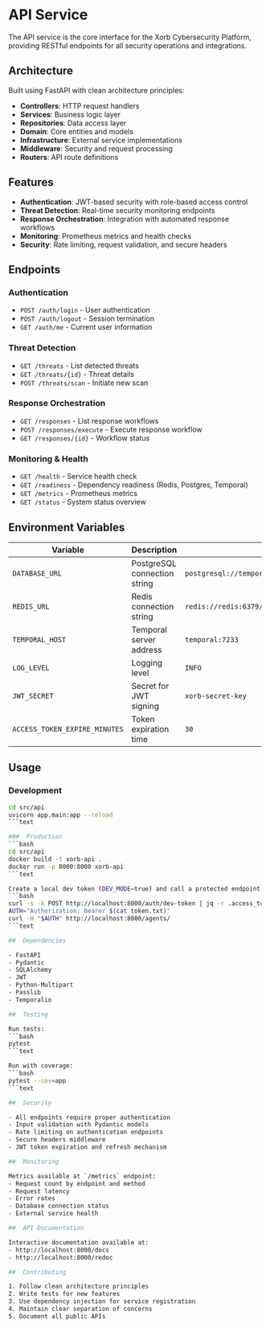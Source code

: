 # API Service

The API service is the core interface for the Xorb Cybersecurity Platform, providing RESTful endpoints for all security operations and integrations.

##  Architecture

Built using FastAPI with clean architecture principles:
- **Controllers**: HTTP request handlers
- **Services**: Business logic layer
- **Repositories**: Data access layer
- **Domain**: Core entities and models
- **Infrastructure**: External service implementations
- **Middleware**: Security and request processing
- **Routers**: API route definitions

##  Features

- **Authentication**: JWT-based security with role-based access control
- **Threat Detection**: Real-time security monitoring endpoints
- **Response Orchestration**: Integration with automated response workflows
- **Monitoring**: Prometheus metrics and health checks
- **Security**: Rate limiting, request validation, and secure headers

##  Endpoints

###  Authentication
- `POST /auth/login` - User authentication
- `POST /auth/logout` - Session termination
- `GET /auth/me` - Current user information

###  Threat Detection
- `GET /threats` - List detected threats
- `GET /threats/{id}` - Threat details
- `POST /threats/scan` - Initiate new scan

###  Response Orchestration
- `GET /responses` - List response workflows
- `POST /responses/execute` - Execute response workflow
- `GET /responses/{id}` - Workflow status

###  Monitoring & Health
- `GET /health` - Service health check
- `GET /readiness` - Dependency readiness (Redis, Postgres, Temporal)
- `GET /metrics` - Prometheus metrics
- `GET /status` - System status overview

##  Environment Variables

| Variable | Description | Default |
|---------|-------------|---------|
| `DATABASE_URL` | PostgreSQL connection string | `postgresql://temporal:temporal@postgres:5432/temporal` |
| `REDIS_URL` | Redis connection string | `redis://redis:6379/0` |
| `TEMPORAL_HOST` | Temporal server address | `temporal:7233` |
| `LOG_LEVEL` | Logging level | `INFO` |
| `JWT_SECRET` | Secret for JWT signing | `xorb-secret-key` |
| `ACCESS_TOKEN_EXPIRE_MINUTES` | Token expiration time | `30` |

##  Usage

###  Development
```bash
cd src/api
uvicorn app.main:app --reload
```text

###  Production
```bash
cd src/api
docker build -t xorb-api .
docker run -p 8000:8000 xorb-api
```text

Create a local dev token (DEV_MODE=true) and call a protected endpoint:
```bash
curl -s -X POST http://localhost:8000/auth/dev-token | jq -r .access_token > token.txt
AUTH="Authorization: Bearer $(cat token.txt)"
curl -H "$AUTH" http://localhost:8000/agents/
```text

##  Dependencies

- FastAPI
- Pydantic
- SQLAlchemy
- JWT
- Python-Multipart
- Passlib
- Temporalio

##  Testing

Run tests:
```bash
pytest
```text

Run with coverage:
```bash
pytest --cov=app
```text

##  Security

- All endpoints require proper authentication
- Input validation with Pydantic models
- Rate limiting on authentication endpoints
- Secure headers middleware
- JWT token expiration and refresh mechanism

##  Monitoring

Metrics available at `/metrics` endpoint:
- Request count by endpoint and method
- Request latency
- Error rates
- Database connection status
- External service health

##  API Documentation

Interactive documentation available at:
- http://localhost:8000/docs
- http://localhost:8000/redoc

##  Contributing

1. Follow clean architecture principles
2. Write tests for new features
3. Use dependency injection for service registration
4. Maintain clear separation of concerns
5. Document all public APIs